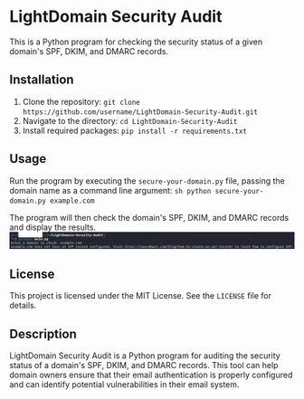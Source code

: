 # LightDomain Security Audit

This is a Python program for checking the security status of a given domain's SPF, DKIM, and DMARC records.

## Installation

1. Clone the repository: `git clone https://github.com/username/LightDomain-Security-Audit.git`
2. Navigate to the directory: `cd LightDomain-Security-Audit`
3. Install required packages: `pip install -r requirements.txt`

## Usage

Run the program by executing the `secure-your-domain.py` file, passing the domain name as a command line argument:
    ```sh
    python secure-your-domain.py example.com
    ```
    
The program will then check the domain's SPF, DKIM, and DMARC records and display the results.
![alt text](https://github.com/emenmousavi/LightDomain-Security-Audit/blob/main/screenshot.png)

## License

This project is licensed under the MIT License. See the `LICENSE` file for details.

## Description

LightDomain Security Audit is a Python program for auditing the security status of a domain's SPF, DKIM, and DMARC records. This tool can help domain owners ensure that their email authentication is properly configured and can identify potential vulnerabilities in their email system.
